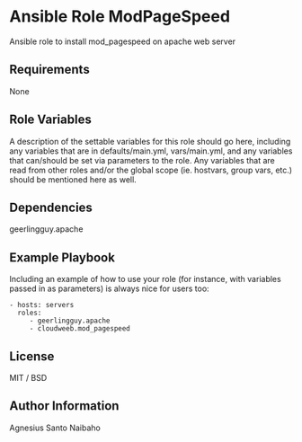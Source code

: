 Ansible Role ModPageSpeed
=========

Ansible role to install mod_pagespeed on apache web server

Requirements
------------

None

Role Variables
--------------

A description of the settable variables for this role should go here, including
any variables that are in defaults/main.yml, vars/main.yml, and any variables
that can/should be set via parameters to the role. Any variables that are read
from other roles and/or the global scope (ie. hostvars, group vars, etc.) should
be mentioned here as well.

Dependencies
------------

geerlingguy.apache

Example Playbook
----------------

Including an example of how to use your role (for instance, with variables
passed in as parameters) is always nice for users too:

    - hosts: servers
      roles:
         - geerlingguy.apache
         - cloudweeb.mod_pagespeed

License
-------

MIT / BSD

Author Information
------------------

Agnesius Santo Naibaho
